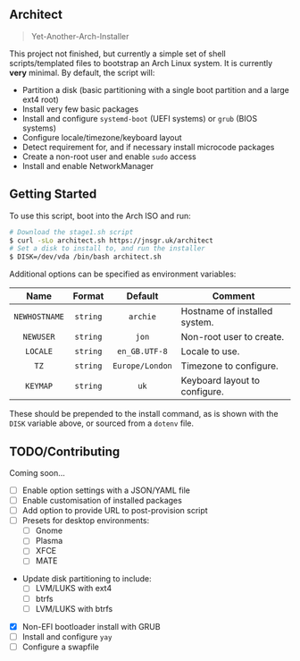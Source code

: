 ## Architect

> Yet-Another-Arch-Installer

This project not finished, but currently a simple set of shell scripts/templated files to bootstrap an Arch Linux system. It is currently **very** minimal. By default, the script will:

- Partition a disk (basic partitioning with a single boot partition and a large ext4 root)
- Install very few basic packages
- Install and configure `systemd-boot` (UEFI systems) or `grub` (BIOS systems)
- Configure locale/timezone/keyboard layout
- Detect requirement for, and if necessary install microcode packages
- Create a non-root user and enable `sudo` access
- Install and enable NetworkManager

## Getting Started

To use this script, boot into the Arch ISO and run:

```bash
# Download the stage1.sh script
$ curl -sLo architect.sh https://jnsgr.uk/architect
# Set a disk to install to, and run the installer
$ DISK=/dev/vda /bin/bash architect.sh
```

Additional options can be specified as environment variables:

|     Name      |  Format  |     Default     | Comment                       |
| :-----------: | :------: | :-------------: | ----------------------------- |
| `NEWHOSTNAME` | `string` |    `archie`     | Hostname of installed system. |
|   `NEWUSER`   | `string` |      `jon`      | Non-root user to create.      |
|   `LOCALE`    | `string` |  `en_GB.UTF-8`  | Locale to use.                |
|     `TZ`      | `string` | `Europe/London` | Timezone to configure.        |
|   `KEYMAP`    | `string` |      `uk`       | Keyboard layout to configure. |

These should be prepended to the install command, as is shown with the `DISK` variable above, or sourced from a `dotenv` file.

## TODO/Contributing

Coming soon...

- [ ] Enable option settings with a JSON/YAML file
- [ ] Enable customisation of installed packages
- [ ] Add option to provide URL to post-provision script
- [ ] Presets for desktop environments:
  - [ ] Gnome
  - [ ] Plasma
  - [ ] XFCE
  - [ ] MATE
- Update disk partitioning to include:
  - [ ] LVM/LUKS with ext4
  - [ ] btrfs
  - [ ] LVM/LUKS with btrfs
- [x] Non-EFI bootloader install with GRUB
- [ ] Install and configure `yay`
- [ ] Configure a swapfile
